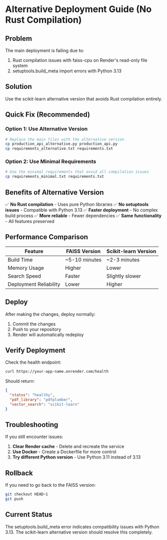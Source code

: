 # Alternative Deployment Guide (No Rust Compilation)

## Problem
The main deployment is failing due to:
1. Rust compilation issues with faiss-cpu on Render's read-only file system
2. setuptools.build_meta import errors with Python 3.13

## Solution
Use the scikit-learn alternative version that avoids Rust compilation entirely.

## Quick Fix (Recommended)

### Option 1: Use Alternative Version
```bash
# Replace the main files with the alternative version
cp production_api_alternative.py production_api.py
cp requirements_alternative.txt requirements.txt
```

### Option 2: Use Minimal Requirements
```bash
# Use the minimal requirements that avoid all compilation issues
cp requirements_minimal.txt requirements.txt
```

## Benefits of Alternative Version

✅ **No Rust compilation** - Uses pure Python libraries
✅ **No setuptools issues** - Compatible with Python 3.13
✅ **Faster deployment** - No complex build process
✅ **More reliable** - Fewer dependencies
✅ **Same functionality** - All features preserved

## Performance Comparison

| Feature | FAISS Version | Scikit-learn Version |
|---------|---------------|---------------------|
| Build Time | ~5-10 minutes | ~2-3 minutes |
| Memory Usage | Higher | Lower |
| Search Speed | Faster | Slightly slower |
| Deployment Reliability | Lower | Higher |

## Deploy

After making the changes, deploy normally:

1. Commit the changes
2. Push to your repository
3. Render will automatically redeploy

## Verify Deployment

Check the health endpoint:
```bash
curl https://your-app-name.onrender.com/health
```

Should return:
```json
{
  "status": "healthy",
  "pdf_library": "pdfplumber",
  "vector_search": "scikit-learn"
}
```

## Troubleshooting

If you still encounter issues:

1. **Clear Render cache** - Delete and recreate the service
2. **Use Docker** - Create a Dockerfile for more control
3. **Try different Python version** - Use Python 3.11 instead of 3.13

## Rollback

If you need to go back to the FAISS version:
```bash
git checkout HEAD~1
git push
```

## Current Status

The setuptools.build_meta error indicates compatibility issues with Python 3.13. The scikit-learn alternative version should resolve this completely. 
